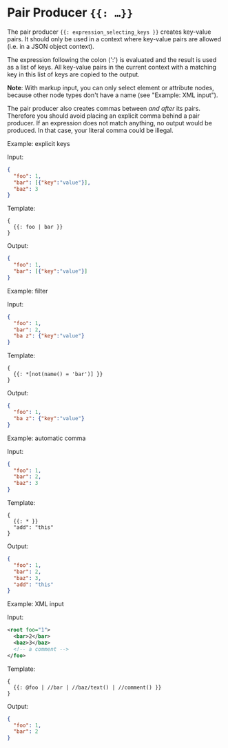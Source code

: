 # Pair Producer `{{: …}}`

The pair producer `{{: expression_selecting_keys }}` creates key-value pairs. It should only be used in a context where key-value pairs are allowed (i.e. in a JSON object context).

The expression following the colon (':') is evaluated and the result is used as a list of keys. All key-value pairs in the current context with a matching key in this list of keys are copied to the output.

**Note**: With markup input, you can only select element or attribute nodes, because other node types don't have a name (see "Example: XML input").

The pair producer also creates commas between _and after_ its pairs. Therefore
you should avoid placing an explicit comma behind a pair producer. If an
expression does not match anything, no output would be produced. In that case,
your literal comma could be illegal.

Example: explicit keys

Input:
```json
{
  "foo": 1,
  "bar": [{"key":"value"}],
  "baz": 3
}
```
Template:
```
{
  {{: foo | bar }}
}
```
Output:
```json
{
  "foo": 1,
  "bar": [{"key":"value"}]
}
```

Example: filter

Input:
```json
{
  "foo": 1,
  "bar": 2,
  "ba z": {"key":"value"}
}
```
Template:
```
{
  {{: *[not(name() = 'bar')] }}
}
```
Output:
```json
{
  "foo": 1,
  "ba z": {"key":"value"}
}
```

Example: automatic comma

Input:
```json
{
  "foo": 1,
  "bar": 2,
  "baz": 3
}
```
Template:
```
{
  {{: * }}
  "add": "this"
}
```
Output:
```json
{
  "foo": 1,
  "bar": 2,
  "baz": 3,
  "add": "this"
}
```

Example: XML input

Input:
```xml
<root foo="1">
  <bar>2</bar>
  <baz>3</baz>
  <!-- a comment -->
</foo>
```
Template:
```
{
  {{: @foo | //bar | //baz/text() | //comment() }}
}
```
Output:
```json
{
  "foo": 1,
  "bar": 2
}
```
